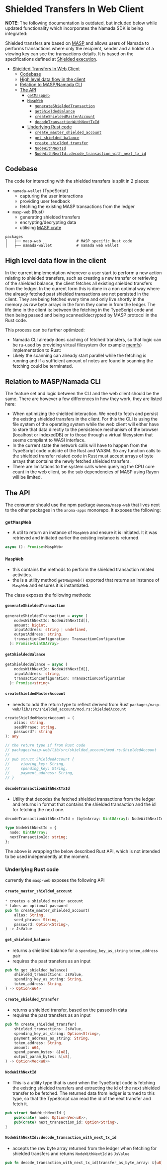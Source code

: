 # Shielded Transfers In Web Client

**NOTE**: The following documentation is outdated, but included below while updated functionality which incorporates the Namada SDK is being integrated:

Shielded transfers are based on [MASP](https://github.com/anoma/masp) and allows users of Namada to performs transactions where only the recipient, sender and a holder of a viewing key can see the transactions details. It is based on the specifications defined at [Shielded execution](../../ledger/shielded-execution/masp.md).

- [Shielded Transfers In Web Client](#shielded-transfers-in-web-client)
  - [Codebase](#codebase)
  - [High level data flow in the client](#high-level-data-flow-in-the-client)
  - [Relation to MASP/Namada CLI](#relation-to-maspnamada-cli)
  - [The API](#the-api)
    - [`getMaspWeb`](#getmaspweb)
    - [`MaspWeb`](#maspweb)
      - [`generateShieldedTransaction`](#generateshieldedtransaction)
      - [`getShieldedBalance`](#getshieldedbalance)
      - [`createShieldedMasterAccount`](#createshieldedmasteraccount)
      - [`decodeTransactionWithNextTxId`](#decodetransactionwithnexttxid)
    - [Underlying Rust code](#underlying-rust-code)
      - [`create_master_shielded_account`](#create_master_shielded_account)
      - [`get_shielded_balance`](#get_shielded_balance)
      - [`create_shielded_transfer`](#create_shielded_transfer)
      - [`NodeWithNextId`](#nodewithnextid)
      - [`NodeWithNextId::decode_transaction_with_next_tx_id`](#nodewithnextiddecode_transaction_with_next_tx_id)

## Codebase

The code for interacting with the shielded transfers is split in 2 places:

- `namada-wallet` (TypeScript)
  - capturing the user interactions
  - providing user feedback
  - fetching the existing MASP transactions from the ledger
- `masp-web` (Rust)
  - generating shielded transfers
  - encrypting/decrypting data
  - utilising [MASP crate](https://github.com/anoma/masp)

```
packages
│   ├── masp-web                # MASP specific Rust code
│   ├── namada-wallet           # namada web wallet
```

## High level data flow in the client

In the current implementation whenever a user start to perform a new action relating to shielded transfers, such as creating a new transfer or retrieving of the shielded balance, the client fetches all existing shielded transfers from the ledger. In the current form this is done in a non optimal way where the already fetched past shielded transactions are not persisted in the client. They are being fetched every time and only live shortly in the memory as raw byte arrays in the form they come in from the ledger. The life time in the client is: between the fetching in the TypeScript code and then being passed and being scanned/decrypted by MASP protocol in the Rust code.

This process can be further optimized:

- Namada CLI already does caching of fetched transfers, so that logic can be ru-used by providing virtual filesystem (for example [memfs](https://github.com/streamich/memfs#readme)) implementation to Rust:
- Likely the scanning can already start parallel while the fetching is running and if a sufficient amount of notes are found in scanning the fetching could be terminated.

## Relation to MASP/Namada CLI

The feature set and logic between the CLI and the web client should be the same. There are however a few differences in how they work, they are listed here:

- When optimizing the shielded interaction. We need to fetch and persist the existing shielded transfers in the client. For this the CLI is using the file system of the operating system while the web client will either have to store that data directly to the persistence mechanism of the browser (localhost or indexedDB) or to those through a virtual filesystem that seems compliant to WASI interface.
- In the current state the network calls will have to happen from the TypeScript code outside of the Rust and WASM. So any function calls to the shielded transfer related code in Rust must accept arrays of byte arrays that contains the newly fetched shielded transfers.
- There are limitations to the system calls when querying the CPU core count in the web client, so the sub dependencies of MASP using Rayon will be limited.

## The API

The consumer should use the npm package `@anoma/masp-web` that lives next to the other packages in the `anoma-apps` monorepo. It exposes the following:

### `getMaspWeb`

- A util to return an instance of `MaspWeb` and ensure it is initiated. It it was retrieved and initiated earlier the existing instance is returned.

```ts
async (): Promise<MaspWeb>
```

### `MaspWeb`

- this contains the methods to perform the shielded transaction related activities.
- the is a utility method `getMaspWeb()` exported that returns an instance of `MaspWeb` and ensures it is instantiated.

The class exposes the following methods:

#### `generateShieldedTransaction`

```ts
generateShieldedTransaction = async (
    nodesWithNextId: NodeWithNextId[],
    amount: bigint,
    inputAddress: string | undefined,
    outputAddress: string,
    transactionConfiguration: TransactionConfiguration
  ): Promise<Uint8Array>
```

#### `getShieldedBalance`

```ts
getShieldedBalance = async (
    nodesWithNextId: NodeWithNextId[],
    inputAddress: string,
    transactionConfiguration: TransactionConfiguration
  ): Promise<string>
```

#### `createShieldedMasterAccount`

- needs to add the return type to reflect derived from Rust `packages/masp-web/lib/src/shielded_account/mod.rs:ShieldedAccount`

```ts
createShieldedMasterAccount = (
    alias: string,
    seedPhrase: string,
    password?: string
): any

// the return type if from Rust code
// packages/masp-web/lib/src/shielded_account/mod.rs:ShieldedAccount
//
// pub struct ShieldedAccount {
//     viewing_key: String,
//     spending_key: String,
//     payment_address: String,
// }
```

#### `decodeTransactionWithNextTxId`

- Utility that decodes the fetched shielded transactions from the ledger and returns in format that contains the shielded transaction and the id for fetching the next one.

```ts
decodeTransactionWithNextTxId = (byteArray: Uint8Array): NodeWithNextId

type NodeWithNextId = {
  node: Uint8Array;
  nextTransactionId: string;
};
```

The above is wrapping the below described Rust API, which is not intended to be used independently at the moment.

### Underlying Rust code

currently the `masp-web` exposes the following API

#### `create_master_shielded_account`

```rust
* creates a shielded master account
* takes an optional password
pub fn create_master_shielded_account(
    alias: String,
    seed_phrase: String,
    password: Option<String>,
) -> JsValue
```

#### `get_shielded_balance`

- returns a shielded balance for a `spending_key_as_string` `token_address` pair
- requires the past transfers as an input

```rust
pub fn get_shielded_balance(
    shielded_transactions: JsValue,
    spending_key_as_string: String,
    token_address: String,
) -> Option<u64>
```

#### `create_shielded_transfer`

- returns a shielded transfer, based on the passed in data
- requires the past transfers as an input

```rust
pub fn create_shielded_transfer(
    shielded_transactions: JsValue,
    spending_key_as_string: Option<String>,
    payment_address_as_string: String,
    token_address: String,
    amount: u64,
    spend_param_bytes: &[u8],
    output_param_bytes: &[u8],
) -> Option<Vec<u8>>
```

#### `NodeWithNextId`

- This is a utility type that is used when the TypeScript code is fetching the existing shielded transfers and extracting the id of the next shielded transfer to be fetched. The returned data from ledger is turned to this type, so that the TypeScript can read the id of the next transfer and fetch it.

```rust
pub struct NodeWithNextId {
    pub(crate) node: Option<Vec<u8>>,
    pub(crate) next_transaction_id: Option<String>,
}
```

#### `NodeWithNextId::decode_transaction_with_next_tx_id`

- accepts the raw byte array returned from the ledger when fetching for shielded transfers and returns `NodeWithNextId` as `JsValue`

```rust
pub fn decode_transaction_with_next_tx_id(transfer_as_byte_array: &[u8]) -> JsValue
```
